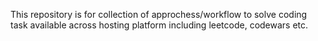 This repository is for collection of approchess/workflow to solve coding task available across hosting platform including leetcode, codewars etc.